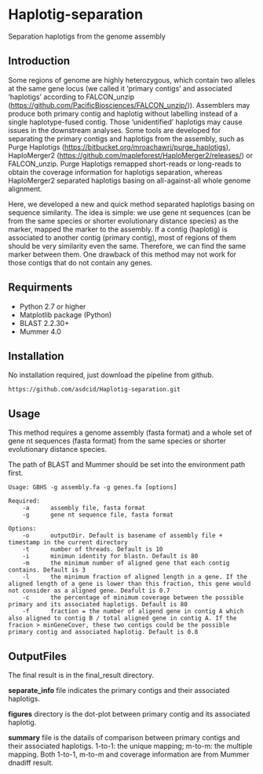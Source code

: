 # Haplotig-separation
Separation haplotigs from the genome assembly

## Introduction
Some regions of genome are highly heterozygous, which contain two alleles at the same gene locus (we called it ‘primary contigs’ and associated ‘haplotigs’ according to FALCON_unzip (https://github.com/PacificBiosciences/FALCON_unzip/)). Assemblers may produce both primary contig and haplotig without labelling instead of a single haplotype-fused contig. Those ‘unidentified’ haplotigs may cause issues in the downstream analyses. Some tools are developed for separating the primary contigs and haplotigs from the assembly, such as Purge Haplotigs (https://bitbucket.org/mroachawri/purge_haplotigs), HaploMerger2 (https://github.com/mapleforest/HaploMerger2/releases/) or FALCON_unzip. Purge Haplotigs remapped short-reads or long-reads to obtain the coverage information for haplotigs separation, whereas HaploMerger2 separated haplotigs basing on all-against-all whole genome alignment. 

Here, we developed a new and quick method separated haplotigs basing on sequence similarity. The idea is simple: we use gene nt sequences (can be from the same species or shorter evolutionary distance species) as the marker, mapped the marker to the assembly. If a contig (haplotig) is associated to another contig (primary contig), most of regions of them should be very similarity even the same. Therefore, we can find the same marker between them. One drawback of this method may not work for those contigs that do not contain any genes.


## Requirments
- Python 2.7 or higher
- Matplotlib package (Python)
- BLAST 2.2.30+
- Mummer 4.0


## Installation
No installation required, just download the pipeline from github.
```
https://github.com/asdcid/Haplotig-separation.git
```

## Usage
This method requires a genome assembly (fasta format) and a whole set of gene nt sequences (fasta format) from the same species or shorter evolutionary distance species. 

The path of BLAST and Mummer should be set into the environment path first. 
```
Usage: GBHS -g assembly.fa -g genes.fa [options]

Required:
    -a      assembly file, fasta format
    -g      gene nt sequence file, fasta format

Options:
    -o      outputDir. Default is basename of assembly file + timestamp in the current directory
    -t      number of threads. Default is 10
    -i      minimun identity for blastn. Default is 80
    -m      the minimum number of aligned gene that each contig contains. Default is 3
    -l      the minimum fraction of aligned length in a gene. If the aligned length of a gene is lower than this fraction, this gene would not consider as a aligned gene. Deafult is 0.7
    -c      the percentage of minimum coverage between the possible primary and its associated haplotigs. Default is 80
    -f      fraction = the number of aligend gene in contig A which also aligned to contig B / total aligned gene in contig A. If the fracion > minGeneCover, these two contigs could be the possible primary contig and associated haplotig. Default is 0.8
```


## OutputFiles
The final result is in the final_result directory. 

**separate_info** file indicates the primary contigs and their associated haplotigs. 

**figures** directory is the dot-plot between primary contig and its associated haplotig. 

**summary** file is the datails of comparison between primary contigs and their associated haplotigs. 1-to-1: the unique mapping; m-to-m: the multiple mapping. Both 1-to-1, m-to-m and coverage information are from Mummer dnadiff result.
